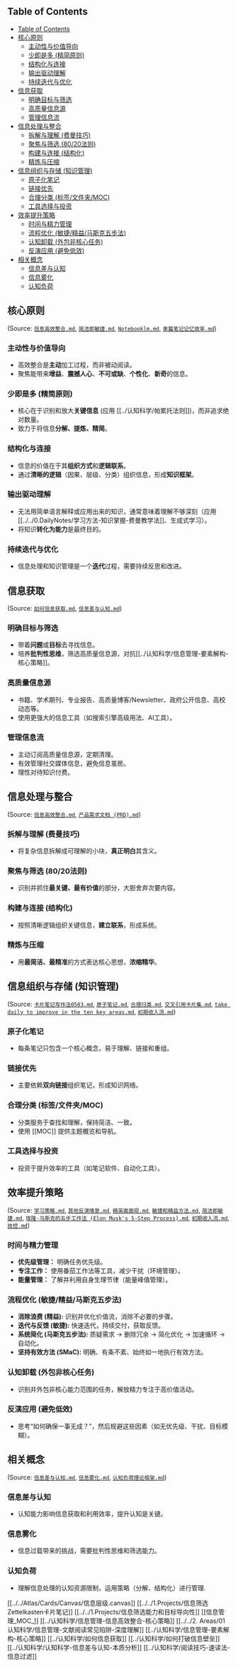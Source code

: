 ## Table of Contents

- [Table of Contents](#table-of-contents)
- [核心原则](#核心原则)
  - [主动性与价值导向](#主动性与价值导向)
  - [少即是多 (精简原则)](#少即是多-精简原则)
  - [结构化与连接](#结构化与连接)
  - [输出驱动理解](#输出驱动理解)
  - [持续迭代与优化](#持续迭代与优化)
- [信息获取](#信息获取)
  - [明确目标与筛选](#明确目标与筛选)
  - [高质量信息源](#高质量信息源)
  - [管理信息流](#管理信息流)
- [信息处理与整合](#信息处理与整合)
  - [拆解与理解 (费曼技巧)](#拆解与理解-费曼技巧)
  - [聚焦与筛选 (80/20法则)](#聚焦与筛选-8020法则)
  - [构建与连接 (结构化)](#构建与连接-结构化)
  - [精炼与压缩](#精炼与压缩)
- [信息组织与存储 (知识管理)](#信息组织与存储-知识管理)
  - [原子化笔记](#原子化笔记)
  - [链接优先](#链接优先)
  - [合理分类 (标签/文件夹/MOC)](#合理分类-标签文件夹moc)
  - [工具选择与投资](#工具选择与投资)
- [效率提升策略](#效率提升策略)
  - [时间与精力管理](#时间与精力管理)
  - [流程优化 (敏捷/精益/马斯克五步法)](#流程优化-敏捷精益马斯克五步法)
  - [认知卸载 (外包非核心任务)](#认知卸载-外包非核心任务)
  - [反演应用 (避免低效)](#反演应用-避免低效)
- [相关概念](#相关概念)
  - [信息差与认知](#信息差与认知)
  - [信息雾化](#信息雾化)
  - [认知负荷](#认知负荷)

## 核心原则

(Source: [`信息高效整合.md`](../认知科学/信息管理-信息高效整合-核心策略.md), [`简洁即敏捷.md`](../认知科学/敏捷-简洁原则-价值驱动.md), [`Notebooklm.md`](../认知科学/Notebooklm.md), [`单篇笔记记忆效率.md`](../认知科学/记忆科学-笔记记忆效率-数据分析.md))

### 主动性与价值导向

- 高效整合是**主动**加工过程，而非被动阅读。
- 聚焦能带来**增益**、**震撼人心**、**不可或缺**、**个性化**、**新奇**的信息。

### 少即是多 (精简原则)

- 核心在于识别和放大**关键信息** (应用 [[../认知科学/帕累托法则]])，而非追求绝对数量。
- 致力于将信息**分解、提炼、精简**。

### 结构化与连接

- 信息的价值在于其**组织方式**和**逻辑联系**。
- 通过**清晰的逻辑**（因果、层级、分类）组织信息，形成**知识框架**。

### 输出驱动理解

- 无法用简单语言解释或应用出来的知识，通常意味着理解不够深刻（应用 [[../../0.DailyNotes/学习方法-知识掌握-费曼教学法]]、生成式学习）。
- 将知识**转化为能力**是最终目的。

### 持续迭代与优化

- 信息处理和知识管理是一个**迭代**过程，需要持续反思和改进。

## 信息获取

(Source: [`如何信息获取.md`](../认知科学/如何信息获取.md), [`信息差与认知.md`](../认知科学/认知科学-信息差与认知-本质分析.md))

### 明确目标与筛选

- 带着**问题**或**目标**去寻找信息。
- 培养**批判性思维**，筛选高质量信息源，对抗[[../认知科学/信息管理-要素解构-核心策略]]。

### 高质量信息源

- 书籍、学术期刊、专业报告、高质量博客/Newsletter、政府公开信息、高校动态等。
- 使用更强大的信息工具（如搜索引擎高级用法、AI工具）。

### 管理信息流

- 主动订阅高质量信息源，定期清理。
- 有效管理社交媒体信息，避免信息茧房。
- 理性对待知识付费。

## 信息处理与整合

(Source: [`信息高效整合.md`](../认知科学/信息管理-信息高效整合-核心策略.md), [`产品需求文档 (PRD).md`](../认知科学/产品需求文档%20(PRD).md))

### 拆解与理解 (费曼技巧)

- 将复杂信息拆解成可理解的小块，**真正明白**其含义。

### 聚焦与筛选 (80/20法则)

- 识别并抓住**最关键、最有价值**的部分，大胆舍弃次要内容。

### 构建与连接 (结构化)

- 按照清晰逻辑组织关键信息，**建立联系**，形成系统。

### 精炼与压缩

- 用**最简洁、最精准**的方式表达核心思想，**浓缩精华**。

## 信息组织与存储 (知识管理)

(Source: [`卡片笔记写作法0503.md`](../认知科学/卡片笔记写作法0503.md), [`原子笔记.md`](assets/原子笔记.md), [`合理归类.md`](../认知科学/合理归类.md), [`交叉引用卡片集.md`](../认知科学/交叉引用卡片集.md), [`take daily to improve in the ten key areas.md`](../../2.%20Areas/01认知科学/take%20daily%20to%20improve%20in%20the%20ten%20key%20areas.md), [`初期收入流.md`](../认知科学/单人创业-变现策略-早期探索.md))

### 原子化笔记

- 每条笔记只包含一个核心概念，易于理解、链接和重组。

### 链接优先

- 主要依赖**双向链接**组织笔记，形成知识网络。

### 合理分类 (标签/文件夹/MOC)

- 分类服务于查找和理解，保持简洁、一致。
- 使用 [[MOC]] 提供主题概览和导航。

### 工具选择与投资

- 投资于提升效率的工具（如笔记软件、自动化工具）。

## 效率提升策略

(Source: [`学习策略.md`](../认知科学/学习技能-知识掌握-策略组合.md), [`其他反演情景.md`](../认知科学/决策优化-反演思维-避坑指南.md), [`精英面面观.md`](../认知科学/精英研究-特质解析-行为洞察.md), [`敏捷和精益方法.md`](../认知科学/敏捷和精益方法.md), [`简洁即敏捷.md`](../认知科学/敏捷-简洁原则-价值驱动.md), [`埃隆·马斯克的五步工作法 (Elon Musk's 5-Step Process).md`](../认知科学/埃隆·马斯克的五步工作法%20(Elon%20Musk's%205-Step%20Process).md), [`初期收入流.md`](../认知科学/单人创业-变现策略-早期探索.md), [`技控.md`](../认知科学/技控.md))

### 时间与精力管理

- **优先级管理：** 明确任务优先级。
- **专注工作：** 使用番茄工作法等工具，减少干扰（环境管理）。
- **能量管理：** 了解并利用自身生理节律（能量峰值管理）。

### 流程优化 (敏捷/精益/马斯克五步法)

- **消除浪费 (精益):** 识别并优化价值流，消除不必要的步骤。
- **迭代与反馈 (敏捷):** 快速迭代，持续交付，获取反馈。
- **系统简化 (马斯克五步法):** 质疑需求 -> 删除冗余 -> 简化优化 -> 加速循环 -> 自动化。
- **坚持有效方法 (SMaC):** 明确、有条不紊、始终如一地执行有效方法。

### 认知卸载 (外包非核心任务)

- 识别并外包非核心能力范围的任务，解放精力专注于高价值活动。

### 反演应用 (避免低效)

- 思考“如何确保一事无成？”，然后规避这些因素（如无优先级、干扰、目标模糊）。

## 相关概念

(Source: [`信息差与认知.md`](../认知科学/认知科学-信息差与认知-本质分析.md), [`信息雾化.md`](../认知科学/信息管理-要素解构-核心策略.md), [`认知负荷理论框架.md`](../认知科学/认知科学-认知负荷-理论框架.md))

### 信息差与认知

- 认知能力影响信息获取和利用效率，提升认知是关键。

### 信息雾化

- 信息过载带来的挑战，需要批判性思维和筛选能力。

### 认知负荷

- 理解信息处理的认知资源限制，运用策略（分解、结构化）进行管理.

[[../../Atlas/Cards/Canvas/信息层级.canvas]]
[[../../1.Projects/信息筛选Zettelkasten卡片笔记]]
[[../../1.Projects/信息筛选能力和目标导向性]]
[[信息管理_MOC_]]
[[../认知科学/信息管理-信息高效整合-核心策略]]
[[../../2. Areas/01认知科学/信息管理-文献阅读常见陷阱-深度理解]]
[[../认知科学/信息管理-要素解构-核心策略]]
[[../认知科学/如何信息获取]]
[[../认知科学/如何打破信息壁垒]]
[[../认知科学/认知科学-信息差与认知-本质分析]]
[[../认知科学/阅读技巧-速读法-信息过滤]]
